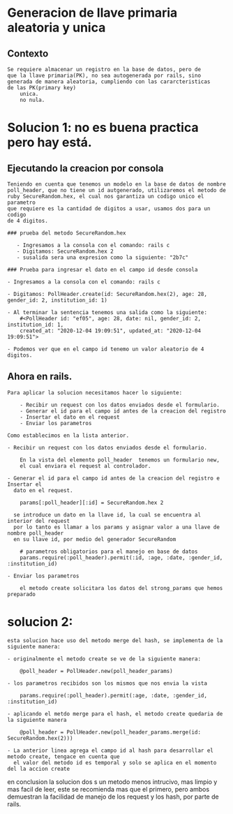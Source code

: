 # Generacion de llave primaria aleatoria y unica

## Contexto

    Se requiere almacenar un registro en la base de datos, pero de
    que la llave primaria(PK), no sea autogenerada por rails, sino
    generada de manera aleatoria, cumpliendo con las cararcteristicas
    de las PK(primary key)
        unica.
        no nula.

# Solucion 1: no es buena practica pero hay está.

## Ejecutando la creacion por consola

    Teniendo en cuenta que tenemos un modelo en la base de datos de nombre
    poll_header, que no tiene un id autgenerado, utilizaremos el metodo de
    ruby SecureRandom.hex, el cual nos garantiza un codigo unico el parametro
    que requiere es la cantidad de digitos a usar, usamos dos para un codigo
    de 4 digitos.

    ### prueba del metodo SecureRandom.hex

       - Ingresamos a la consola con el comando: rails c
       - Digitamos: SecureRandom.hex 2
       - susalida sera una expresion como la siguiente: "2b7c"

    ### Prueba para ingresar el dato en el campo id desde consola

    - Ingresamos a la consola con el comando: rails c

    - Digitamos: PollHeader.create(id: SecureRandom.hex(2), age: 28, gender_id: 2, institution_id: 1)

    - Al terminar la sentencia tenemos una salida como la siguiente:
        #<PollHeader id: "ef05", age: 28, date: nil, gender_id: 2, institution_id: 1,
        created_at: "2020-12-04 19:09:51", updated_at: "2020-12-04 19:09:51">

    - Podemos ver que en el campo id tenemo un valor aleatorio de 4 digitos.

## Ahora en rails.

    Para aplicar la solucion necesitamos hacer lo siguiente:

        - Recibir un request con los datos enviados desde el formulario.
        - Generar el id para el campo id antes de la creacion del registro
        - Insertar el dato en el request
        - Enviar los parametros

    Como establecimos en la lista anterior.

    - Recibir un request con los datos enviados desde el formulario.

        En la vista del elemento poll_header  tenemos un formulario new,
        el cual enviara el request al controlador.

    - Generar el id para el campo id antes de la creacion del registro e Insertar el
      dato en el request.

        params[:poll_header][:id] = SecureRandom.hex 2

      se introduce un dato en la llave id, la cual se encuentra al interior del request
      por lo tanto es llamar a los params y asignar valor a una llave de nombre poll_header
      en su llave id, por medio del generador SecureRandom

        # parametros obligatorios para el manejo en base de datos
        params.require(:poll_header).permit(:id, :age, :date, :gender_id, :institution_id)

    - Enviar los parametros

        el metodo create solicitara los datos del strong_params que hemos preparado

# solucion 2:

    esta solucion hace uso del metodo merge del hash, se implementa de la siguiente manera:

    - originalmente el metodo create se ve de la siguiente manera:

        @poll_header = PollHeader.new(poll_header_params)

    - los parametros recibidos son los mismos que nos envia la vista

        params.require(:poll_header).permit(:age, :date, :gender_id, :institution_id)

    - aplicando el metdo merge para el hash, el metodo create quedaria de la siguiente manera

        @poll_header = PollHeader.new(poll_header_params.merge(id: SecureRandom.hex(2)))

    - La anterior linea agrega el campo id al hash para desarrollar el metodo create, tengace en cuenta que
      el valor del metodo id es temporal y solo se aplica en el momento del la accion create

en conclusion la solucion dos s un metodo menos intrucivo, mas limpio y mas facil de leer, este se recomienda mas que
el primero, pero ambos demuestran la facilidad de manejo de los request y los hash, por parte de rails.
